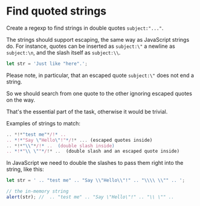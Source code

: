 # Find quoted strings

Create a regexp to find strings in double quotes `subject:"..."`.

The strings should support escaping, the same way as JavaScript strings do. For instance, quotes can be inserted as `subject:\"` a newline as `subject:\n`, and the slash itself as `subject:\\`.

```js
let str = 'Just like "here".';
```

Please note, in particular, that an escaped quote `subject:\"` does not end a string.

So we should search from one quote to the other ignoring escaped quotes on the way.

That's the essential part of the task, otherwise it would be trivial.

Examples of strings to match:

```js
.. *!*"test me"*/!* ..
.. *!*"Say \"Hello\"!"*/!* ... (escaped quotes inside)
.. *!*"\\"*/!* ..  (double slash inside)
.. *!*"\\ \""*/!* ..  (double slash and an escaped quote inside)
```

In JavaScript we need to double the slashes to pass them right into the string, like this:

```js run
let str = ' .. "test me" .. "Say \\"Hello\\"!" .. "\\\\ \\"" .. ';

// the in-memory string
alert(str); //  .. "test me" .. "Say \"Hello\"!" .. "\\ \"" ..
```

